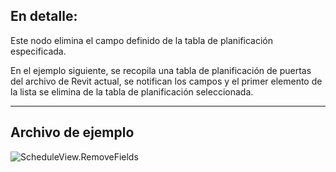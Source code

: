 ## En detalle:
Este nodo elimina el campo definido de la tabla de planificación especificada.

En el ejemplo siguiente, se recopila una tabla de planificación de puertas del archivo de Revit actual, se notifican los campos y el primer elemento de la lista se elimina de la tabla de planificación seleccionada.

___
## Archivo de ejemplo

![ScheduleView.RemoveFields](./Revit.Elements.Views.ScheduleView.RemoveFields_img.jpg)
